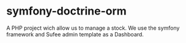 # symfony-doctrine-orm

A PHP project wich allow us to manage a stock. We use the symfony framework and Sufee admin template as a Dashboard.
